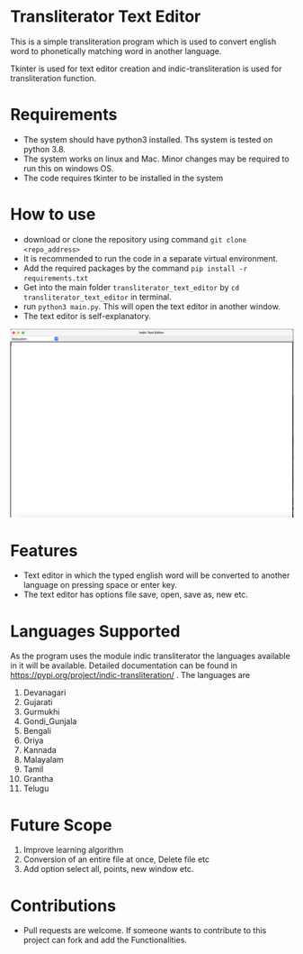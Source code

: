 # Transliterator Text Editor

This is a simple transliteration  program which is used to convert english word to phonetically matching word in 
another language.

Tkinter is used for text editor creation and indic-transliteration is used for transliteration function.

# Requirements
  * The system should have python3 installed. Ths system is tested on python 3.8.
  * The system works on linux and Mac. Minor changes may be required to run this on windows OS.
  * The code requires tkinter to be installed in the system

# How to use
  * download or clone the repository using command `git clone <repo_address>`
  * It is recommended to run the code in a separate virtual environment.
  * Add the required packages by the command `pip install -r requirements.txt`
  * Get into the main folder `transliterator_text_editor` by `cd transliterator_text_editor` in terminal. 
  * run `python3 main.py`. This will open the text editor in another window.
  * The text editor is self-explanatory.
  

![Text editor image](https://github.com/MerinRose123/transliterator_text_editor/blob/main/text_editor.png?raw=true)


# Features
 * Text editor in which the typed english word will be converted to another language on pressing space or enter key.
 * The text editor has options file save, open, save as, new etc.

# Languages Supported

As the program uses the module indic transliterator the languages available in it will be available. Detailed 
documentation can be found in https://pypi.org/project/indic-transliteration/ . The languages are

1. Devanagari
2. Gujarati
3. Gurmukhi
4. Gondi_Gunjala
5. Bengali
6. Oriya
7. Kannada
8. Malayalam
9. Tamil
10. Grantha
11. Telugu

# Future Scope
 1. Improve learning algorithm
 2. Conversion of an entire file at once, Delete file etc
 5. Add option select all, points, new window etc.

# Contributions
 * Pull requests are welcome. If someone wants to contribute to this project can fork and add the Functionalities.

  
  
